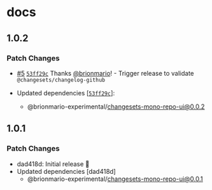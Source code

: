 # docs

## 1.0.2

### Patch Changes

- [#5](https://github.com/brionmario/changesets-mono-repo/pull/5) [`53ff29c`](https://github.com/brionmario/changesets-mono-repo/commit/53ff29c1024c091ee711806f4f1aacaabbd5c177) Thanks [@brionmario](https://github.com/brionmario)! - Trigger release to validate `@changesets/changelog-github`

- Updated dependencies [[`53ff29c`](https://github.com/brionmario/changesets-mono-repo/commit/53ff29c1024c091ee711806f4f1aacaabbd5c177)]:
  - @brionmario-experimental/changesets-mono-repo-ui@0.0.2

## 1.0.1

### Patch Changes

- dad418d: Initial release 🚀
- Updated dependencies [dad418d]
  - @brionmario-experimental/changesets-mono-repo-ui@0.0.1
